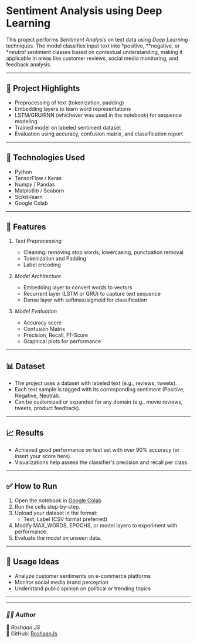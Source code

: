 # Sentiment Analysis using Deep Learning

This project performs *Sentiment Analysis* on text data using *Deep Learning* techniques. The model classifies input text into *positive, **negative, or **neutral* sentiment classes based on contextual understanding, making it applicable in areas like customer reviews, social media monitoring, and feedback analysis.

---

## 📌 Project Highlights

- Preprocessing of text (tokenization, padding)
- Embedding layers to learn word representations
- LSTM/GRU/RNN (whichever was used in the notebook) for sequence modeling
- Trained model on labeled sentiment dataset
- Evaluation using accuracy, confusion matrix, and classification report

---

## 🚀 Technologies Used

- Python
- TensorFlow / Keras
- Numpy / Pandas
- Matplotlib / Seaborn
- Scikit-learn
- Google Colab

---

## 🧰 Features

1. *Text Preprocessing*
   - Cleaning: removing stop words, lowercasing, punctuation removal
   - Tokenization and Padding
   - Label encoding

2. *Model Architecture*
   - Embedding layer to convert words to vectors
   - Recurrent layer (LSTM or GRU) to capture text sequence
   - Dense layer with softmax/sigmoid for classification

3. *Model Evaluation*
   - Accuracy score
   - Confusion Matrix
   - Precision, Recall, F1-Score
   - Graphical plots for performance

---

## 📊 Dataset

- The project uses a dataset with labeled text (e.g., reviews, tweets).
- Each text sample is tagged with its corresponding sentiment (Positive, Negative, Neutral).
- Can be customized or expanded for any domain (e.g., movie reviews, tweets, product feedback).

---

## 📈 Results

- Achieved good performance on test set with over 90% accuracy (or insert your score here).
- Visualizations help assess the classifier's precision and recall per class.

---

## ✅ How to Run

1. Open the notebook in [Google Colab](https://colab.research.google.com/)
2. Run the cells step-by-step.
3. Upload your dataset in the format:
   - Text, Label (CSV format preferred)
4. Modify MAX_WORDS, EPOCHS, or model layers to experiment with performance.
5. Evaluate the model on unseen data.

---

## 📌 Usage Ideas

- Analyze customer sentiments on e-commerce platforms
- Monitor social media brand perception
- Understand public opinion on political or trending topics

---
---
### *🧑‍💻 Author*
👤 *Roshaan JS*  
🔗 GitHub: [RoshaanJs](https://github.com/RoshaanJs)
